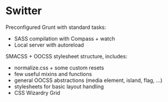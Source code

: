 Switter
===========

Preconfigured Grunt with standard tasks:
* SASS compilation with Compass + watch
* Local server with autoreload

SMACSS + OOCSS stylesheet structure, includes:
* normalize.css + some custom resets
* few useful mixins and functions
* general OOCSS abstractions (media element, island, flag, ...)
* stylesheets for basic layout handling
* CSS Wizardry Grid
